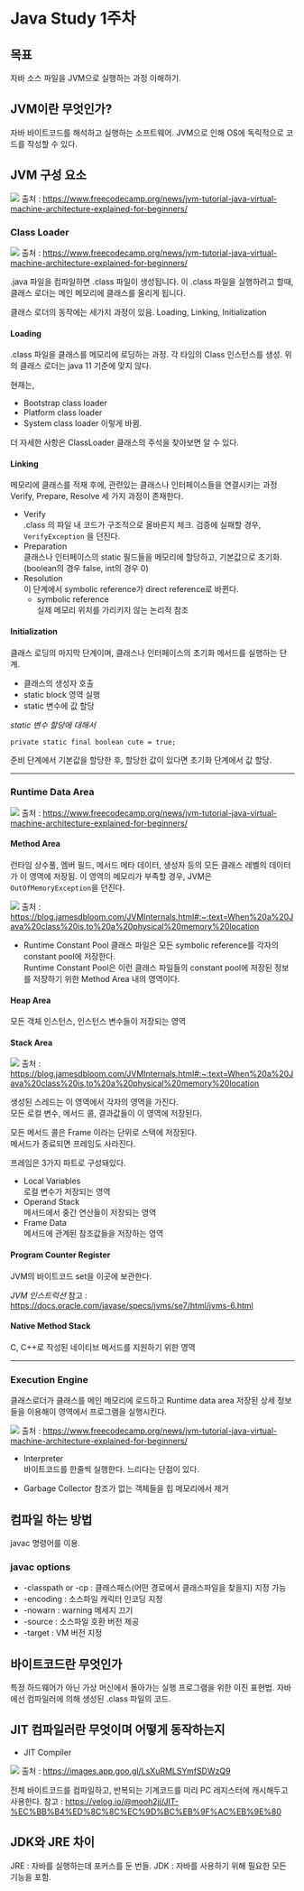 # Java Study 1주차

## 목표
자바 소스 파일을 JVM으로 실행하는 과정 이해하기.


## JVM이란 무엇인가?
자바 바이트코드를 해석하고 실행하는 소프트웨어.
JVM으로 인해 OS에 독릭적으로 코드를 작성할 수 있다.

## JVM 구성 요소
![](https://www.freecodecamp.org/news/content/images/size/w1000/2021/01/image-39.png)
 출처 : https://www.freecodecamp.org/news/jvm-tutorial-java-virtual-machine-architecture-explained-for-beginners/

### Class Loader
![](https://www.freecodecamp.org/news/content/images/size/w1000/2021/01/image-40.png)
출처 : https://www.freecodecamp.org/news/jvm-tutorial-java-virtual-machine-architecture-explained-for-beginners/

.java 파일을 컴파일하면 .class 파일이 생성됩니다.
이 .class 파일을 실행하려고 할때, 클래스 로더는 메인 메모리에 클래스를 올리게 됩니다.

클래스 로더의 동작에는 세가지 과정이 있음.
Loading, Linking, Initialization

#### Loading
.class 파일을 클래스를 메모리에 로딩하는 과정.
각 타입의 Class 인스턴스를 생성. 
위의 클래스 로더는 java 11 기준에 맞지 않다.

현재는,
- Bootstrap class loader
- Platform class loader 
- System class loader 
이렇게 바뀜.

더 자세한 사항은 ClassLoader 클래스의 주석을 찾아보면 알 수 있다.

#### Linking 
메모리에 클래스를 적재 후에, 관련있는 클래스나 인터페이스들을 연결시키는 과정
Verify, Prepare, Resolve 세 가지 과정이 존재한다.
- Verify  
.class 의 파일 내 코드가 구조적으로 올바른지 체크.
검증에 실패할 경우, `VerifyException` 을 던진다. 
- Preparation  
클래스나 인터페이스의 static 필드들을 메모리에 할당하고, 기본값으로 초기화.(boolean의 경우 false, int의 경우 0)  
- Resolution  
이 단계에서 symbolic reference가 direct reference로 바뀐다.
  - symbolic reference  
  실제 메모리 위치를 가리키지 않는 논리적 참조

#### Initialization
클래스 로딩의 마지막 단계이며, 클래스나 인터페이스의 초기화 메서드를 실행하는 단계.  
- 클래스의 생성자 호출
- static block 영역 실행
- static 변수에 값 할당

*static 변수 할당에 대해서*
```
private static final boolean cute = true;
```
준비 단계에서 기본값을 할당한 후, 할당한 값이 있다면 초기화 단계에서 값 할당.

***
### Runtime Data Area
![](https://www.freecodecamp.org/news/content/images/size/w1000/2021/01/image-32.png)
출처 : https://www.freecodecamp.org/news/jvm-tutorial-java-virtual-machine-architecture-explained-for-beginners/

#### Method Area
런타임 상수풀, 멤버 필드, 메서드 메타 데이터, 생성자 등의 모든 클래스 레벨의 데이터가 이 영역에 저장됨.
이 영역의 메모리가 부족할 경우, JVM은 `OutOfMemoryException`을 던진다.  

![](https://blog.jamesdbloom.com/images_2013_11_17_17_56/JVM_Internal_Architecture_small.png)
출처 : https://blog.jamesdbloom.com/JVMInternals.html#:~:text=When%20a%20Java%20class%20is,to%20a%20physical%20memory%20location  

- Runtime Constant Pool
클래스 파일은 모든 symbolic reference를 각자의 constant pool에 저장한다.  
Runtime Constant Pool은 이런 클래스 파일들의 constant pool에 저장된 정보를 저장하기 위한 Method Area 내의 영역이다.

#### Heap Area
모든 객체 인스턴스, 인스턴스 변수들이 저장되는 영역

#### Stack Area
![](https://blog.jamesdbloom.com/images_2013_11_17_17_56/JVM_Internal_Architecture_small.png)
출처 : https://blog.jamesdbloom.com/JVMInternals.html#:~:text=When%20a%20Java%20class%20is,to%20a%20physical%20memory%20location

생성된 스레드는 이 영역에서 각자의 영역을 가진다.  
모든 로컬 변수, 메서드 콜, 결과값들이 이 영역에 저장된다.

모든 메서드 콜은 Frame 이라는 단위로 스택에 저장된다.  
메서드가 종료되면 프레임도 사라진다.  

프레임은 3가지 파트로 구성돼있다.  
- Local Variables  
로컬 변수가 저장되는 영역
- Operand Stack  
메서드에서 중간 연산들이 저장되는 영역  
- Frame Data  
메서드에 관계된 참조값들을 저장하는 영역

#### Program Counter Register
JVM의 바이트코드 set을 이곳에 보관한다.

*JVM 인스트럭션*
참고 : https://docs.oracle.com/javase/specs/jvms/se7/html/jvms-6.html

#### Native Method Stack
C, C++로 작성된 네이티브 메서드를 지원하기 위한 영역
***
### Execution Engine
클래스로더가 클래스를 메인 메모리에 로드하고 Runtime data area 저장된 상세 정보들을 이용해이 영역에서 프로그램을 실행시킨다.

![](https://www.freecodecamp.org/news/content/images/2021/01/image-33.png)
출처 : https://www.freecodecamp.org/news/jvm-tutorial-java-virtual-machine-architecture-explained-for-beginners/

* Interpreter  
바이트코드를 한줄씩 실행한다. 느리다는 단점이 있다.

* Garbage Collector
참조가 없는 객체들을 힙 메모리에서 제거
## 컴파일 하는 방법
javac 명령어를 이용.
### javac options  
- -classpath or -cp : 클래스패스(어떤 경로에서 클래스파일을 찾을지) 지정 가능
- -encoding : 소스파일 캐릭터 인코딩 지정
- -nowarn : warning 메세지 끄기
- -source : 소스파일 호환 버전 제공
- -target : VM 버전 지정

## 바이트코드란 무엇인가
특정 하드웨어가 아닌 가상 머신에서 돌아가는 실행 프로그램을 위한 이진 표현법.
자바에선 컴파일러에 의해 생성된 .class 파일의 코드.

## JIT 컴파일러란 무엇이며 어떻게 동작하는지
* JIT Compiler

![](https://velog.velcdn.com/images%2Fmooh2jj%2Fpost%2F8d7e4300-a085-42f1-9546-54367104df96%2Fimage.png)
출처 : https://images.app.goo.gl/LsXuRMLSYmfSDWzQ9

전체 바이트코드를 컴파일하고, 반복되는 기계코드를 미리 PC 레지스터에 캐시해두고 사용한다.
참고 : https://velog.io/@mooh2jj/JIT-%EC%BB%B4%ED%8C%8C%EC%9D%BC%EB%9F%AC%EB%9E%80

## JDK와 JRE 차이
JRE : 자바를 실행하는데 포커스를 둔 번들. 
JDK : 자바를 사용하기 위해 필요한 모든 기능을 포함. 



